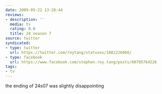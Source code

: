 ```yaml
---
date: 2009-05-22 13:28:44
reviews:
- description: ''
  media: tv
  rating: 0.0
  title: 24 season 7
source: twitter
syndicated:
- type: twitter
  url: https://twitter.com/roytang/statuses/1882226066/
- type: facebook
  url: https://www.facebook.com/stephen.roy.tang/posts/80795764226
tags:
- tv
---
```


the ending of 24s07 was slightly disappointing
